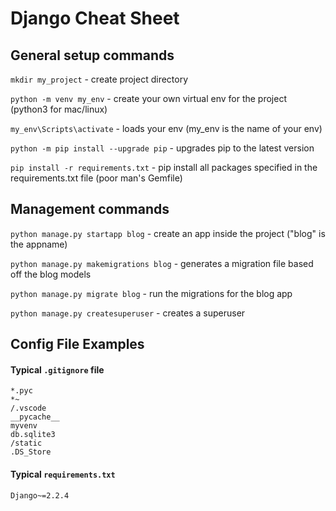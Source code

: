 # Django Cheat Sheet

## General setup commands

`mkdir my_project` - create project directory

`python -m venv my_env` - create your own virtual env for the project (python3 for mac/linux)

`my_env\Scripts\activate` - loads your env (my_env is the name of your env)

`python -m pip install --upgrade pip` - upgrades pip to the latest version

`pip install -r requirements.txt` - pip install all packages specified in the requirements.txt file (poor man's Gemfile)


## Management commands
`python manage.py startapp blog` - create an app inside the project ("blog" is the appname)

`python manage.py makemigrations blog` - generates a migration file based off the blog models

`python manage.py migrate blog` - run the migrations for the blog app

`python manage.py createsuperuser` - creates a superuser


## Config File Examples

#### Typical `.gitignore` file
```
*.pyc
*~
/.vscode
__pycache__
myvenv
db.sqlite3
/static
.DS_Store
```

#### Typical `requirements.txt`

```
Django~=2.2.4
```
